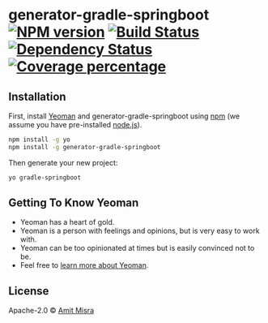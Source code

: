 # generator-gradle-springboot [![NPM version][npm-image]][npm-url] [![Build Status][travis-image]][travis-url] [![Dependency Status][daviddm-image]][daviddm-url] [![Coverage percentage][coveralls-image]][coveralls-url]
> 

## Installation

First, install [Yeoman](http://yeoman.io) and generator-gradle-springboot using [npm](https://www.npmjs.com/) (we assume you have pre-installed [node.js](https://nodejs.org/)).

```bash
npm install -g yo
npm install -g generator-gradle-springboot
```

Then generate your new project:

```bash
yo gradle-springboot
```

## Getting To Know Yeoman

 * Yeoman has a heart of gold.
 * Yeoman is a person with feelings and opinions, but is very easy to work with.
 * Yeoman can be too opinionated at times but is easily convinced not to be.
 * Feel free to [learn more about Yeoman](http://yeoman.io/).

## License

Apache-2.0 © [Amit Misra]()


[npm-image]: https://badge.fury.io/js/generator-gradle-springboot.svg
[npm-url]: https://npmjs.org/package/generator-gradle-springboot
[travis-image]: https://travis-ci.com/amitmisra16/generator-gradle-springboot.svg?branch=master
[travis-url]: https://travis-ci.com/amitmisra16/generator-gradle-springboot
[daviddm-image]: https://david-dm.org/amitmisra16/generator-gradle-springboot.svg?theme=shields.io
[daviddm-url]: https://david-dm.org/amitmisra16/generator-gradle-springboot
[coveralls-image]: https://coveralls.io/repos/amitmisra16/generator-gradle-springboot/badge.svg
[coveralls-url]: https://coveralls.io/r/amitmisra16/generator-gradle-springboot
